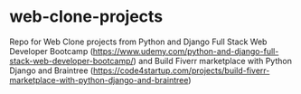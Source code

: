# web-clone-projects
Repo for Web Clone projects from Python and Django Full Stack Web Developer Bootcamp (https://www.udemy.com/python-and-django-full-stack-web-developer-bootcamp/) and Build Fiverr marketplace with Python Django and Braintree (https://code4startup.com/projects/build-fiverr-marketplace-with-python-django-and-braintree)

